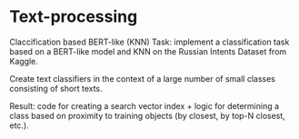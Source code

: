 # Text-processing
Claccification based BERT-like (KNN)
Task: implement a classification task based on a BERT-like model and KNN on the Russian Intents Dataset from Kaggle.

Create text classifiers in the context of a large number of small classes consisting of short texts.

Result: code for creating a search vector index + logic for determining a class based on proximity to training objects (by closest, by top-N closest, etc.).
